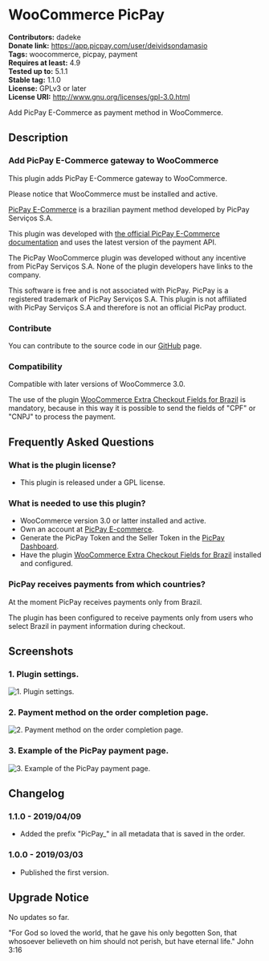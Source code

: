 # WooCommerce PicPay #
**Contributors:** dadeke  
**Donate link:** https://app.picpay.com/user/deividsondamasio  
**Tags:** woocommerce, picpay, payment  
**Requires at least:** 4.9  
**Tested up to:** 5.1.1  
**Stable tag:** 1.1.0  
**License:** GPLv3 or later  
**License URI:** http://www.gnu.org/licenses/gpl-3.0.html  

Add PicPay E-Commerce as payment method in WooCommerce.

## Description ##

### Add PicPay E-Commerce gateway to WooCommerce ###

This plugin adds PicPay E-Commerce gateway to WooCommerce.

Please notice that WooCommerce must be installed and active.

[PicPay E-Commerce](https://ecommerce.picpay.com/) is a brazilian payment method developed by PicPay Serviços S.A.

This plugin was developed with [the official PicPay E-Commerce documentation](https://ecommerce.picpay.com/doc/) and uses the latest version of the payment API.

The PicPay WooCommerce plugin was developed without any incentive from PicPay Serviços S.A.
None of the plugin developers have links to the company.

This software is free and is not associated with PicPay. PicPay is a registered trademark of PicPay Serviços S.A. This plugin is not affiliated with PicPay Serviços S.A and therefore is not an official PicPay product.

### Contribute ###

You can contribute to the source code in our [GitHub](https://github.com/dadeke/woo-picpay) page.

### Compatibility ###

Compatible with later versions of WooCommerce 3.0.

The use of the plugin [WooCommerce Extra Checkout Fields for Brazil](http://wordpress.org/plugins/woocommerce-extra-checkout-fields-for-brazil/) is mandatory, because in this way it is possible to send the fields of "CPF" or "CNPJ" to process the payment.

## Frequently Asked Questions ##

### What is the plugin license? ###

* This plugin is released under a GPL license.

### What is needed to use this plugin? ###

* WooCommerce version 3.0 or latter installed and active.
* Own an account at [PicPay E-commerce](https://ecommerce.picpay.com/ "PicPay E-commerce").
* Generate the PicPay Token and the Seller Token in the [PicPay Dashboard](https://lojista.picpay.com/dashboard/login "PicPay Dashboard").
* Have the plugin [WooCommerce Extra Checkout Fields for Brazil](http://wordpress.org/plugins/woocommerce-extra-checkout-fields-for-brazil/) installed and configured.

### PicPay receives payments from which countries? ###

At the moment PicPay receives payments only from Brazil.

The plugin has been configured to receive payments only from users who select Brazil in payment information during checkout.

## Screenshots ##

### 1. Plugin settings. ###
![1. Plugin settings.](http://ps.w.org/woo-picpay/assets/screenshot-1.png)

### 2. Payment method on the order completion page. ###
![2. Payment method on the order completion page.](http://ps.w.org/woo-picpay/assets/screenshot-2.png)

### 3. Example of the PicPay payment page. ###
![3. Example of the PicPay payment page.](http://ps.w.org/woo-picpay/assets/screenshot-3.png)

## Changelog ##

### 1.1.0 - 2019/04/09 ###

* Added the prefix "PicPay_" in all metadata that is saved in the order.

### 1.0.0 - 2019/03/03 ###

* Published the first version.

## Upgrade Notice ##

No updates so far.

"For God so loved the world, that he gave his only begotten Son, that whosoever believeth on him should not perish, but have eternal life." John 3:16